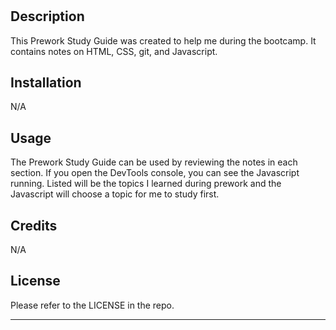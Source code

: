 # <Prework Study Guide Webpage>

## Description

This Prework Study Guide was created to help me during the bootcamp. It contains notes on HTML, CSS, git, and Javascript.


## Installation

N/A

## Usage

The Prework Study Guide can be used by reviewing the notes in each section. If you open the DevTools console, you can see the Javascript running. Listed will be the topics I learned during prework and the Javascript will choose a topic for me to study first.

## Credits

N/A

## License

Please refer to the LICENSE in the repo.

---

